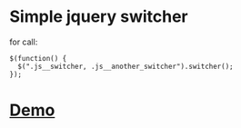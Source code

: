 # Simple jquery switcher

for call:

    $(function() {
      $(".js__switcher, .js__another_switcher").switcher();
    });

# [Demo](http://nazz.me/example/jquery-switcher/)